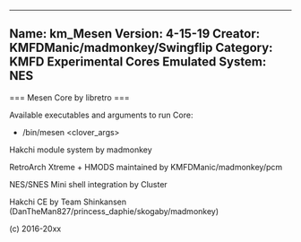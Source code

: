 -----------------------
Name: km_Mesen
Version: 4-15-19
Creator: KMFDManic/madmonkey/Swingflip
Category: KMFD Experimental Cores
Emulated System: NES
-----------------------
=== Mesen Core by libretro ===

Available executables and arguments to run Core:
- /bin/mesen <rom> <clover_args>

Hakchi module system by madmonkey

RetroArch Xtreme + HMODS maintained by KMFDManic/madmonkey/pcm

NES/SNES Mini shell integration by Cluster

Hakchi CE by Team Shinkansen (DanTheMan827/princess_daphie/skogaby/madmonkey)

(c) 2016-20xx
